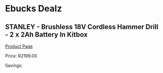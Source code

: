 
# Ebucks Dealz
## STANLEY - Brushless 18V Cordless Hammer Drill - 2 x 2Ah Battery In Kitbox
[Product Page](https://www.ebucks.com/web/shop/productSelected.do?prodId=1069286854&catId=1158501552)

Price: R2199.00

Savings: 


	